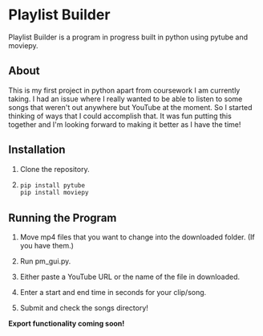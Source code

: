 # Playlist Builder

Playlist Builder is a program in progress built in python using pytube and moviepy.

## About

This is my first project in python apart from coursework I am currently taking. I had an issue where I really wanted to be able to listen to some songs that weren't out anywhere but YouTube at the moment. So I started thinking of ways that I could accomplish that. It was fun putting this together and I'm looking forward to making it better as I have the time!

## Installation

1. Clone the repository.

2.  ```bash
    pip install pytube
    pip install moviepy
    ```

## Running the Program

1. Move mp4 files that you want to change into the downloaded folder. (If you have them.)

2. Run pm_gui.py.

3. Either paste a YouTube URL or the name of the file in downloaded.

4. Enter a start and end time in seconds for your clip/song.

5. Submit and check the songs directory!

**Export functionality coming soon!**